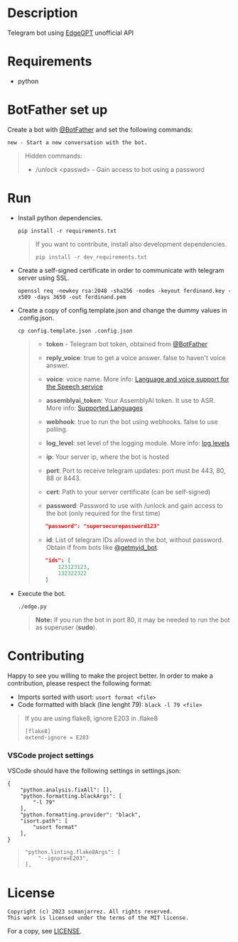 # Description
Telegram bot using [EdgeGPT](https://github.com/acheong08/EdgeGPT)
unofficial API

# Requirements
- python

# BotFather set up
Create a bot with [@BotFather](https://t.me/BotFather) and set the following commands:
```
new - Start a new conversation with the bot.
```

> Hidden commands:
> - /unlock \<passwd\> - Gain access to bot using a password

# Run
- Install python dependencies.

    `pip install -r requirements.txt`

    > If you want to contribute, install also development dependencies.
    >
    >    `pip install -r dev_requirements.txt`

- Create a self-signed certificate in order to communicate with telegram server using SSL.

    `openssl req -newkey rsa:2048 -sha256 -nodes -keyout ferdinand.key
    -x509 -days 3650 -out ferdinand.pem`

- Create a copy of config.template.json and change the dummy values in .config.json.

    `cp config.template.json .config.json`

    > - **token** - Telegram bot token, obtained from
    > [@BotFather](https://t.me/BotFather)
    >
    > - **reply_voice**: true to get a voice answer. false to haven't voice answer.
    >
    > - **voice**: voice name.
    > More info: [Language and voice support for the Speech service](https://learn.microsoft.com/en-us/azure/cognitive-services/speech-service/language-support?tabs=stt)
    >
    > - **assemblyai_token**: Your AssemblyAI token. It use to ASR.
    > More info: [Supported Languages](https://www.assemblyai.com/docs#supported-languages)
    > 
    > - **webhook**: true to run the bot using webhooks. false to use polling.
    >
    > - **log_level**: set level of the logging module.
    > More info: [log levels](https://docs.python.org/3/library/logging.html#logging-levels)
    >
    > - **ip**: Your server ip, where the bot is hosted
    >
    > - **port**: Port to receive telegram updates: port must be 443, 80, 88 or 8443.
    >
    > - **cert**: Path to your server certificate (can be self-signed)
    >
    > - **password**: Password to use with /unlock and gain access to the
    > bot (only required for the first time)
    > ```json
    >    "password": "supersecurepassword123"
    > ```
    > - **id**: List of telegram IDs allowed in the bot, without password. Obtain
    > if from bots like [@getmyid\_bot](https://t.me/getmyid_bot).
    > ```json
    >    "ids": [
    >        123123123,
    >        132322322
    >    ]
    > ```

- Execute the bot.

    `./edge.py`

    > **Note:** If you run the bot in port 80, it may be needed to run the bot as
    > superuser (**sudo**).

# Contributing
Happy to see you willing to make the project better. In order to make a contribution,
please respect the following format:
- Imports sorted with usort: `usort format <file>`
- Code formatted with black (line lenght 79): `black -l 79 <file>`

> If you are using flake8, ignore E203 in .flake8
> ```
> [flake8]
> extend-ignore = E203
> ```

### VSCode project settings
VSCode should have the following settings in settings.json:
```
{
    "python.analysis.fixAll": [],
    "python.formatting.blackArgs": [
        "-l 79"
    ],
    "python.formatting.provider": "black",
    "isort.path": [
        "usort format"
    ],
}
```
> ```
> "python.linting.flake8Args": [
>     "--ignore=E203",
> ],
> ```

# License
    Copyright (c) 2023 scmanjarrez. All rights reserved.
    This work is licensed under the terms of the MIT license.

For a copy, see
[LICENSE](LICENSE).
